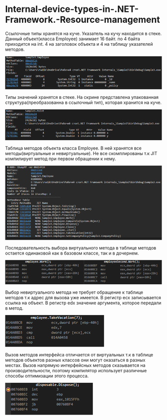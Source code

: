 # Internal-device-types-in-.NET-Framework.-Resource-management

Ссылочные типы хранятся на куче. Указатель на кучу находится в стеке. Данный объект(класса Employee) занимает 16 байт. по 4 байта приходится на int. 4 на заголовок объекта и 4 на таблицу указателей методов.

![alt text](EmployeeFields.png "1")​

Типы значений хранятся в стеке. На скрине представлена упакованная структура(преобразованна в ссылочный тип), которая хранится на куче.

![alt text](PointFields.png "2")​

Таблица методов объекта класса Employee. В ней хранятся все методы(виртуальные и невиртуальные). 
Не все скомплированы т.к JIT компилирует метод при первом обращении к нему.

![alt text](EmployeeMethodTable.png "3")​

Последовательность выбора виртуального метода в таблице методов остается одинаковой как в базовом классе, так и в дочернем.

![alt text](virtualMethod.png "4")​

Выбор невиртуального метода не требует обращение к таблице методов т.к адрес для вызова уже имеется. 
В регистр ecx записывается ссылка на объект. В регистр edx значение аргумента, которое передали в метод.

![alt text](non-virtualMethod.png "5")​

Вызов методов интерфейса отличается от виртуальных т.к в таблице методов объектов разных классов 
они могут оказаться в разных местах. Вызов напрямую интерфейсных методов сказывается на производительности, 
поэтому компилятор использует различные способы оптимизации этого процесса.

![alt text](InterfaceMethod.png "6")​


